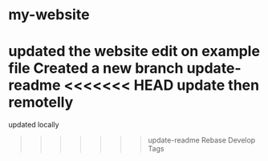 
# my-website
updated the website
edit on example file
Created a new branch update-readme
<<<<<<< HEAD
update then remotelly 
=======
updated locally 
>>>>>>> update-readme
>>>>>>> Rebase
Develop
Tags


